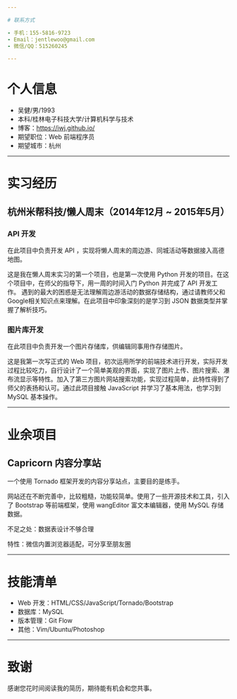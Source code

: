 ```yaml
---

# 联系方式

- 手机：155-5816-9723
- Email：jentlewoo@gmail.com
- 微信/QQ：515260245

---
```


# 个人信息

- 吴健/男/1993
- 本科/桂林电子科技大学/计算机科学与技术
- 博客：https://iwj.github.io/
- 期望职位：Web 前端程序员
- 期望城市：杭州

---

# 实习经历

## 杭州米帮科技/懒人周末（2014年12月 ~ 2015年5月）

### API 开发
在此项目中负责开发 API ，实现将懒人周末的周边游、同城活动等数据接入高德地图。

这是我在懒人周末实习的第一个项目，也是第一次使用 Python 开发的项目。在这个项目中，在师父的指导下，用一周的时间入门 Python 并完成了 API 开发工作。
遇到的最大的困惑是无法理解周边游活动的数据存储结构，通过请教师父和Google相关知识点来理解。在此项目中印象深刻的是学习到 JSON 数据类型并掌握了解析技巧。

### 图片库开发
在此项目中负责开发一个图片存储库，供编辑同事用作存储图片。

这是我第一次写正式的 Web 项目，初次运用所学的前端技术进行开发，实际开发过程比较吃力，自行设计了一个简单美观的界面，实现了图片上传、图片搜索、瀑布流显示等特性。加入了第三方图片网站搜索功能，实现过程简单，此特性得到了师父的表扬和认可。通过此项目接触 JavaScript 并学习了基本用法，也学习到 MySQL 基本操作。

---

# 业余项目

## Capricorn 内容分享站

一个使用 Tornado 框架开发的内容分享站点，主要目的是练手。

网站还在不断完善中，比较粗糙，功能较简单。使用了一些开源技术和工具，引入了 Bootstrap 等前端框架，使用 wangEditor 富文本编辑器，使用 MySQL 存储数据。

不足之处：数据表设计不够合理

特性：微信内置浏览器适配，可分享至朋友圈

---

# 技能清单

- Web 开发：HTML/CSS/JavaScript/Tornado/Bootstrap
- 数据库：MySQL
- 版本管理：Git Flow
- 其他：Vim/Ubuntu/Photoshop

---

# 致谢

感谢您花时间阅读我的简历，期待能有机会和您共事。
